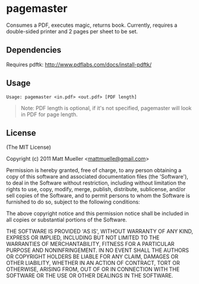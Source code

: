 
# pagemaster

  Consumes a PDF, executes magic, returns book. Currently, requires a double-sided printer and 2 pages per sheet to be set. 

## Dependencies

Requires pdftk: http://www.pdflabs.com/docs/install-pdftk/

## Usage

    Usage: pagemaster <in.pdf> <out.pdf> [PDF length]

> Note: PDF length is optional, if it's not specified, pagemaster will look in PDF for page length.

## License 

(The MIT License)

Copyright (c) 2011 Matt Mueller &lt;mattmuelle@gmail.com&gt;

Permission is hereby granted, free of charge, to any person obtaining
a copy of this software and associated documentation files (the
'Software'), to deal in the Software without restriction, including
without limitation the rights to use, copy, modify, merge, publish,
distribute, sublicense, and/or sell copies of the Software, and to
permit persons to whom the Software is furnished to do so, subject to
the following conditions:

The above copyright notice and this permission notice shall be
included in all copies or substantial portions of the Software.

THE SOFTWARE IS PROVIDED 'AS IS', WITHOUT WARRANTY OF ANY KIND,
EXPRESS OR IMPLIED, INCLUDING BUT NOT LIMITED TO THE WARRANTIES OF
MERCHANTABILITY, FITNESS FOR A PARTICULAR PURPOSE AND NONINFRINGEMENT.
IN NO EVENT SHALL THE AUTHORS OR COPYRIGHT HOLDERS BE LIABLE FOR ANY
CLAIM, DAMAGES OR OTHER LIABILITY, WHETHER IN AN ACTION OF CONTRACT,
TORT OR OTHERWISE, ARISING FROM, OUT OF OR IN CONNECTION WITH THE
SOFTWARE OR THE USE OR OTHER DEALINGS IN THE SOFTWARE.
